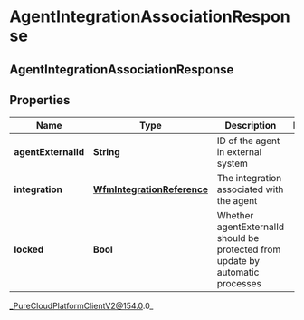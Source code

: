 # AgentIntegrationAssociationResponse

## AgentIntegrationAssociationResponse

## Properties

|Name | Type | Description | Notes|
|------------ | ------------- | ------------- | -------------|
| **agentExternalId** | **String** | ID of the agent in external system | |
| **integration** | [**WfmIntegrationReference**](WfmIntegrationReference) | The integration associated with the agent | |
| **locked** | **Bool** | Whether agentExternalId should be protected from update by automatic processes | |



_PureCloudPlatformClientV2@154.0.0_
